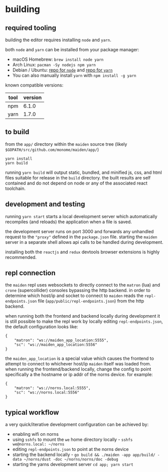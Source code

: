 # building

## required tooling

building the editor requires installing `node` and `yarn`.

both `node` and `yarn` can be installed from your package manager:

- macOS Homebrew: `brew install node yarn`
- Arch Linux: `pacman -Sy nodejs npm yarn`
- Debian / Ubuntu: [repo for `node`][node-debian] and [repo for `yarn`][yarn-debian]
- You can also manually install `yarn` with `npm install -g yarn`

[node-debian]: https://nodejs.org/en/download/package-manager/#debian-and-ubuntu-based-linux-distributions
[yarn-debian]: https://yarnpkg.com/lang/en/docs/install/#debian-stable

known compatible versions:

tool | version
-----|--------
npm | 6.1.0
yarn | 1.7.0

## to build
from the `app/` directory within the `maiden` source tree (likely `$GOPATH/src/github.com/monome/maiden/app/`)

```
yarn install
yarn build
```
running `yarn build` will output static, bundled, and minified js, css, and html files suitable for release in the `build` directory. the built results are self contained and do not depend on node or any of the associated react toolchain.

## development and testing

running `yarn start` starts a local development server which automatically recompiles (and reloads) the application when a file is saved.

the development server runs on port 3000 and forwards any unhandled request to the `"proxy"` defined in the `package.json` file. starting the `maiden` server in a separate shell allows api calls to be handled during development.

installing both the `reactjs` and `redux` devtools browser extensions is highly recommended. 

## repl connection

the `maiden` repl uses websockets to directly connect to the `matron` (lua) and `crone` (supercollider) consoles bypassing the http backend. in order to determine which host/ip and socket to connect to `maiden` reads the `repl-endpoints.json` file (`app/public/repl-endpoints.json`) from the http backend.

when running both the frontend and backend locally during development it is still possible to make the repl work by locally editing `repl-endpoints.json`, the default configuration looks like:

```
{
    "matron": "ws://maiden_app_location:5555",
    "sc": "ws://maiden_app_location:5556"
}
```

the `maiden_app_location` is a special value which causes the frontend to attempt to connect to whichever host/ip `maiden` itself was loaded from. when running the frontend/backend locally, change the config to point specifically a the hostname or ip addr of the norns device. for example:

```
{
    "matron": "ws://norns.local:5555",
    "sc": "ws://norns.local:5556"
}
```

## typical workflow

a very quick/iterative development configuration can be achieved by:

* enabling wifi on norns
* using `sshfs` to mount the `we` home directory locally - `sshfs we@norns.local: ~/norns`
* editing `repl-endpoints.json` to point at the norns device
* starting the backend locally - `go build && ./maiden -app app/build/ -data ~/norns/dust -doc ~/norns/norns/doc -debug`
* starting the yarns development server `cd app; yarn start`
